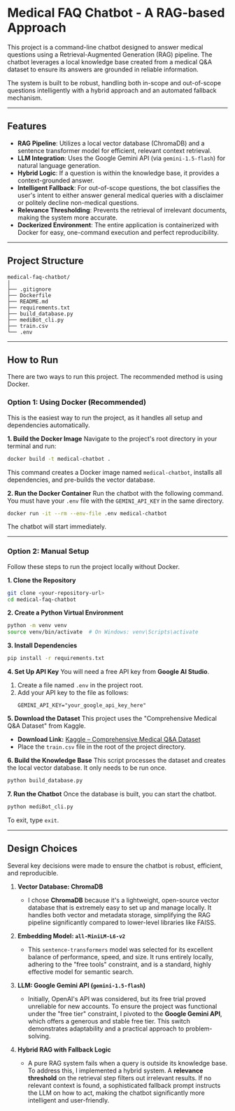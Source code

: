 # Medical FAQ Chatbot - A RAG-based Approach

This project is a command-line chatbot designed to answer medical questions using a Retrieval-Augmented Generation (RAG) pipeline. The chatbot leverages a local knowledge base created from a medical Q&A dataset to ensure its answers are grounded in reliable information.

The system is built to be robust, handling both in-scope and out-of-scope questions intelligently with a hybrid approach and an automated fallback mechanism.

---

## Features

-   **RAG Pipeline**: Utilizes a local vector database (ChromaDB) and a sentence transformer model for efficient, relevant context retrieval.
-   **LLM Integration**: Uses the Google Gemini API (via `gemini-1.5-flash`) for natural language generation.
-   **Hybrid Logic**: If a question is within the knowledge base, it provides a context-grounded answer.
-   **Intelligent Fallback**: For out-of-scope questions, the bot classifies the user's intent to either answer general medical queries with a disclaimer or politely decline non-medical questions.
-   **Relevance Thresholding**: Prevents the retrieval of irrelevant documents, making the system more accurate.
-   **Dockerized Environment**: The entire application is containerized with Docker for easy, one-command execution and perfect reproducibility.

---

## Project Structure

```
medical-faq-chatbot/
│
├── .gitignore
├── Dockerfile
├── README.md
├── requirements.txt
├── build_database.py
├── mediBot_cli.py
├── train.csv
└── .env
```

---

## How to Run

There are two ways to run this project. The recommended method is using Docker.

### Option 1: Using Docker (Recommended)

This is the easiest way to run the project, as it handles all setup and dependencies automatically.

**1. Build the Docker Image**
Navigate to the project's root directory in your terminal and run:
```bash
docker build -t medical-chatbot .
```
This command creates a Docker image named `medical-chatbot`, installs all dependencies, and pre-builds the vector database.

**2. Run the Docker Container**
Run the chatbot with the following command. You must have your `.env` file with the `GEMINI_API_KEY` in the same directory.
```bash
docker run -it --rm --env-file .env medical-chatbot
```
The chatbot will start immediately.

---

### Option 2: Manual Setup

Follow these steps to run the project locally without Docker.

**1. Clone the Repository**
```bash
git clone <your-repository-url>
cd medical-faq-chatbot
```

**2. Create a Python Virtual Environment**
```bash
python -m venv venv
source venv/bin/activate  # On Windows: venv\Scripts\activate
```

**3. Install Dependencies**
```bash
pip install -r requirements.txt
```

**4. Set Up API Key**
You will need a free API key from **Google AI Studio**.
1. Create a file named `.env` in the project root.
2. Add your API key to the file as follows:
   ```
   GEMINI_API_KEY="your_google_api_key_here"
   ```

**5. Download the Dataset**
This project uses the "Comprehensive Medical Q&A Dataset" from Kaggle.
- **Download Link:** [Kaggle – Comprehensive Medical Q&A Dataset](https://www.kaggle.com/datasets/jpmiller/comprehensive-medical-q-a-dataset)
- Place the `train.csv` file in the root of the project directory.

**6. Build the Knowledge Base**
This script processes the dataset and creates the local vector database. It only needs to be run once.
```bash
python build_database.py
```

**7. Run the Chatbot**
Once the database is built, you can start the chatbot.
```bash
python mediBot_cli.py
```
To exit, type `exit`.

---

## Design Choices

Several key decisions were made to ensure the chatbot is robust, efficient, and reproducible.

1.  **Vector Database: ChromaDB**
    -   I chose **ChromaDB** because it's a lightweight, open-source vector database that is extremely easy to set up and manage locally. It handles both vector and metadata storage, simplifying the RAG pipeline significantly compared to lower-level libraries like FAISS.

2.  **Embedding Model: `all-MiniLM-L6-v2`**
    -   This `sentence-transformers` model was selected for its excellent balance of performance, speed, and size. It runs entirely locally, adhering to the "free tools" constraint, and is a standard, highly effective model for semantic search.

3.  **LLM: Google Gemini API (`gemini-1.5-flash`)**
    -   Initially, OpenAI's API was considered, but its free trial proved unreliable for new accounts. To ensure the project was functional under the "free tier" constraint, I pivoted to the **Google Gemini API**, which offers a generous and stable free tier. This switch demonstrates adaptability and a practical approach to problem-solving.

4.  **Hybrid RAG with Fallback Logic**
    -   A pure RAG system fails when a query is outside its knowledge base. To address this, I implemented a hybrid system. A **relevance threshold** on the retrieval step filters out irrelevant results. If no relevant context is found, a sophisticated fallback prompt instructs the LLM on how to act, making the chatbot significantly more intelligent and user-friendly.